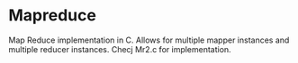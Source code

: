 # Mapreduce
Map Reduce implementation in C. Allows for multiple mapper instances and multiple reducer instances. Checj Mr2.c for implementation. 
